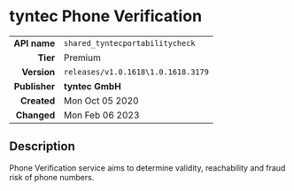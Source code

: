 # tyntec Phone Verification
| | |
|-:|-|
|**API name**|`shared_tyntecportabilitycheck`|
|**Tier**|Premium|
|**Version**|`releases/v1.0.1618\1.0.1618.3179`|
|**Publisher**|**tyntec GmbH**|
|**Created**|Mon Oct 05 2020|
|**Changed**|Mon Feb 06 2023|

## Description
Phone Verification service aims to determine validity, reachability and fraud risk of phone numbers.
